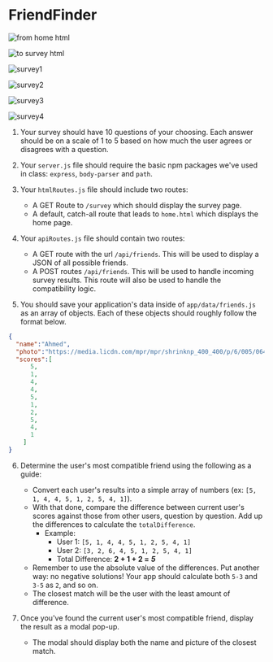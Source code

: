 # FriendFinder
![from home html](https://user-images.githubusercontent.com/18372977/46209280-52105680-c2e2-11e8-9742-050b48d92cbf.png)

![to survey html](https://user-images.githubusercontent.com/18372977/46209283-53da1a00-c2e2-11e8-952c-871c76ead756.png)

![survey1](https://user-images.githubusercontent.com/18372977/46209126-ceef0080-c2e1-11e8-8810-f73463bcaa86.png)

![survey2](https://user-images.githubusercontent.com/18372977/46209152-df06e000-c2e1-11e8-881f-0310c0fc2e6e.png)

![survey3](https://user-images.githubusercontent.com/18372977/46209162-e6c68480-c2e1-11e8-9c9f-796580c06666.png)

![survey4](https://user-images.githubusercontent.com/18372977/46209188-f6de6400-c2e1-11e8-8692-d1f9914e6b18.png)



1. Your survey should have 10 questions of your choosing. Each answer should be on a scale of 1 to 5 based on how much the user agrees or disagrees with a question.

2. Your `server.js` file should require the basic npm packages we've used in class: `express`, `body-parser` and `path`.

3. Your `htmlRoutes.js` file should include two routes:

   * A GET Route to `/survey` which should display the survey page.
   * A default, catch-all route that leads to `home.html` which displays the home page. 

4. Your `apiRoutes.js` file should contain two routes:

   * A GET route with the url `/api/friends`. This will be used to display a JSON of all possible friends.
   * A POST routes `/api/friends`. This will be used to handle incoming survey results. This route will also be used to handle the compatibility logic. 

5. You should save your application's data inside of `app/data/friends.js` as an array of objects. Each of these objects should roughly follow the format below.

```json
{
  "name":"Ahmed",
  "photo":"https://media.licdn.com/mpr/mpr/shrinknp_400_400/p/6/005/064/1bd/3435aa3.jpg",
  "scores":[
      5,
      1,
      4,
      4,
      5,
      1,
      2,
      5,
      4,
      1
    ]
}
```

6. Determine the user's most compatible friend using the following as a guide:

   * Convert each user's results into a simple array of numbers (ex: `[5, 1, 4, 4, 5, 1, 2, 5, 4, 1]`).
   * With that done, compare the difference between current user's scores against those from other users, question by question. Add up the differences to calculate the `totalDifference`.
     * Example: 
       * User 1: `[5, 1, 4, 4, 5, 1, 2, 5, 4, 1]`
       * User 2: `[3, 2, 6, 4, 5, 1, 2, 5, 4, 1]`
       * Total Difference: **2 + 1 + 2 =** **_5_**
   * Remember to use the absolute value of the differences. Put another way: no negative solutions! Your app should calculate both `5-3` and `3-5` as `2`, and so on. 
   * The closest match will be the user with the least amount of difference.

7. Once you've found the current user's most compatible friend, display the result as a modal pop-up.
   * The modal should display both the name and picture of the closest match.
